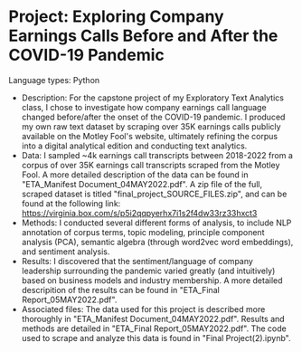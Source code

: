 # Project: Exploring Company Earnings Calls Before and After the COVID-19 Pandemic

Language types: Python

- Description: For the capstone project of my Exploratory Text Analytics class, I chose to investigate how company earnings call language changed before/after the onset of the COVID-19 pandemic. I produced my own raw text dataset by scraping over 35K earnings calls publicly available on the Motley Fool's website, ultimately refining the corpus into a digital analytical edition and conducting text analytics. 
- Data: I sampled ~4k earnings call transcripts between 2018-2022 from a corpus of over 35K earnings call transcripts scraped from the Motley Fool. A more detailed description of the data can be found in "ETA_Manifest Document_04MAY2022.pdf". A zip file of the full, scraped dataset is titled "final_project_SOURCE_FILES.zip", and can be found at the following link: https://virginia.box.com/s/p5i2qqpyerhx7i1s2f4dw33rz33hxct3
- Methods: I conducted several different forms of analysis, to include NLP annotation of corpus terms, topic modeling, principle component analysis (PCA), semantic algebra (through word2vec word embeddings), and sentiment analysis.
- Results: I discovered that the sentiment/language of company leadership surrounding the pandemic varied greatly (and intuitively) based on business models and industry membership. A more detailed descripition of the results can be found in "ETA_Final Report_05MAY2022.pdf".
- Associated files: The data used for this project is described more thoroughly in "ETA_Manifest Document_04MAY2022.pdf". Results and methods are detailed in "ETA_Final Report_05MAY2022.pdf". The code used to scrape and analyze this data is found in "Final Project(2).ipynb".
